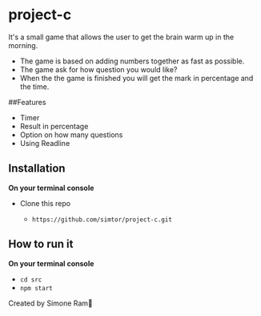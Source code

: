 # project-c

It's a small game that allows the user to get the brain warm up in the morning.

- The game is based on adding numbers together as fast as possible.
- The game ask for how question you would like?
- When the the game is finished you will get the mark in percentage and the time.

##Features
 - Timer 
 - Result in percentage
 - Option on how many questions 
 - Using Readline

## Installation
**On your terminal console**

- Clone this repo

  - `https://github.com/simtor/project-c.git`

## How to run it
**On your terminal console**
  - `cd src`
  - `npm start`


Created by Simone Ram🐏
